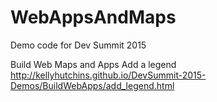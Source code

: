 # WebAppsAndMaps
Demo code for Dev Summit 2015

Build Web Maps and Apps
Add a legend 
http://kellyhutchins.github.io/DevSummit-2015-Demos/BuildWebApps/add_legend.html

